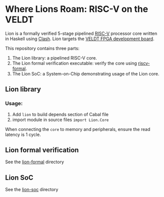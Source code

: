# Where Lions Roam: RISC-V on the VELDT

Lion is a formally verified 5-stage pipelined [RISC-V](https://riscv.org) processor core written in Haskell using [Clash](https://clash-lang.org). Lion targets the [VELDT FPGA development board](https://standardsemiconductor.com).

This repository contains three parts:
  1. The Lion library: a pipelined RISC-V core.
  2. The Lion formal verification executable: verify the core using [riscv-formal](https://github.com/standardsemiconductor/riscv-formal/tree/lion).
  3. The Lion SoC: a System-on-Chip demonstrating usage of the Lion core.

## Lion library
### Usage:
1. Add `lion` to build depends section of Cabal file
2. import module in source files `import Lion.Core`

When connecting the `core` to memory and peripherals, ensure the read latency is 1 cycle.

## Lion formal verification
See the [lion-formal]() directory

## Lion SoC
See the [lion-soc]() directory

